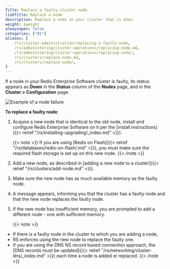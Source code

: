 ```yaml
---
Title: Replace a faulty cluster node
linkTitle: Replace a node
description: Replace a node in your cluster that is down. 
weight: $weight
alwaysopen: false
categories: ["RS"]
aliases: [
    /rs/cluster-administration/replacing-a-faulty-node,
    /rs/administering/cluster-operations/replacing-node.md,
    /rs/administering/cluster-operations/replacing-node/,
    /rs/clusters/replace-node.md,
    /rs/clusters/replace-node/,
]
---
```

If a node in your Redis Enterprise Software cluster is faulty, its status appears as **Down** in
the **Status** column of the **Nodes** page, and in the **Cluster \>
Configuration** page.

![Example of a node
failure](/images/rs/node-failure.png)

**To replace a faulty node**:

1. Acquire a new node that is identical to the old node, install and
    configure Redis Enterprise Software on it per the [install
    instructions]({{< relref "/rs/installing-upgrading/_index.md" >}}).

    {{< note >}}
If you are using [Redis on Flash]({{< relref "/rs/databases/redis-on-flash/.md" >}}),
you must make sure the required flash storage is set up on this new node.
    {{< /note >}}

1. Add a new node, as described in [adding a new node to a
    cluster]({{< relref "/rs/clusters/add-node.md" >}}).
1. Make sure the new node has as much available memory as the faulty
    node.
1. A message appears, informing you that the cluster has a faulty node
    and that the new node replaces the faulty node.
1. If the new node has insufficient memory, you are prompted to add a
    different node - one with sufficient memory.

    {{< note >}}
- If there is a faulty node in the cluster to which you are adding a node,
- RS enforces using the new node to replace the faulty one.
- If you are using the DNS NS record based connection approach,
the [DNS records must be updated]({{< relref "/rs/networking/cluster-dns/_index.md" >}})
each time a node is added or replaced.
    {{< /note >}}
